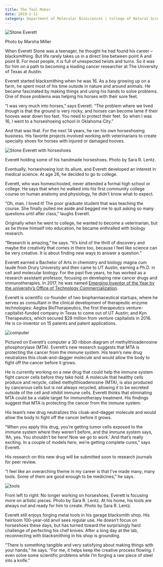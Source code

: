 ```yaml
--- 
title: The Tool Maker
date: 2019-2-11
category: Department of Molecular Biosciences | College of Natural Sciences
---
```


![Stone Everett](http://research.utexas.edu/showcase/assets/js/fileman/Uploads/Stone-Everett.jpg)

Photo by Marsha Miller

When Everett Stone was a teenager, he thought he had found his career – blacksmithing. But life rarely takes us in a direct line between point A and point B. For most people, it is full of unexpected twists and turns. So it was for him on a path to becoming a leading cancer researcher at The University of Texas at Austin.

Everett started blacksmithing when he was 16. As a boy growing up on a farm, he spent most of his time outside in nature and around animals. He became fascinated by making things and using his hands to solve problems. One of those problems was helping his horses with their sore feet.

“I was very much into horses,” says Everett. “The problem where we lived though is that the ground is very rocky, and horses can become lame if their hooves wear down too fast. You need to protect their feet. So when I was 16, I went to a horseshoeing school in Oklahoma City.”

And that was that. For the next 14 years, he ran his own horseshoeing business. His favorite projects involved working with veterinarians to create specialty shoes for horses with injured or damaged hooves.

![Stone Everett with horseshoes](http://research.utexas.edu/showcase/assets/js/fileman/Uploads/Stone-Everett-horseshoes.jpg)

Everett holding some of his handmade horseshoes. Photo by Sara R. Lentz.

Eventually, horseshoeing lost its allure, and Everett developed an interest in medical science. At age 26, he decided to go to college.

Everett, who was homeschooled, never attended a formal high school or college. He says that when he walked into his first community college course on human anatomy and physiology, he didn’t know what to expect.

“Oh, man. I loved it! The poor graduate student that was teaching the course. She finally pulled me aside and begged me to quit asking so many questions until after class,” laughs Everett.

Originally when he went to college, he wanted to become a veterinarian, but as he threw himself into education, he became enthralled with biology research.

“Research is amazing,” he says. “It’s kind of the thrill of discovery and maybe the creativity that comes in there too, because I feel like science can be very creative. It is about finding new ways to answer a question.”

Everett earned a Bachelor of Arts in chemistry and biology magna cum laude from Drury University and then came to UT Austin, earning a Ph.D. in cell and molecular biology. For the past five years, he has worked as a research assistant professor, focusing on developing new cancer drugs and immunotherapies. In 2017, he was named [Emerging Inventor of the Year by the university’s Office of Technology Commercialization](https://news.utexas.edu/2017/11/03/stone-named-emerging-inventor-of-the-year/).

Everett is scientific co-founder of two biopharmaceutical startups, where he serves as consultant in the clinical development of therapeutic enzyme technologies: Aeglea BioTherapeutics, the first therapeutics venture-capitalist-funded company in Texas to come out of UT Austin; and Kyn Therapeutics, which secured $28 million from venture capitalists in 2016. He is co-inventor on 15 patents and patent applications.

![computer](http://research.utexas.edu/showcase/assets/js/fileman/Uploads/Stone-Everett-computer.jpg)

Pictured on Everett’s computer a 3D ribbon diagram of methylthioadenosine phosphorylase (MTA). Everett’s new research suggests that MTA is protecting the cancer from the immune system. His team’s new drug neutralizes this cloak-and-dagger molecule and would allow the body to fight off the cancer before it grows.

He is currently working on a new drug that could help the immune system fight cancer cells before they take hold. A molecule that healthy cells produce and recycle, called methylthioadenosine (MTA), is also produced by cancerous cells but is not always recycled, allowing it to be secreted outside of the cell and inhibit immune cells. Everett thinks that eliminating MTA could be a viable target for immunotherapy treatment. His findings suggest that MTA is protecting the cancer from the immune system.

His team’s new drug neutralizes this cloak-and-dagger molecule and would allow the body to fight off the cancer before it grows.

“When you apply this drug, you’re getting tumor cells exposed to the immune system where they weren’t before, and the immune system says, ‘Ah, yes. You shouldn’t be here! Now we go to work.’ And that’s really exciting. In a couple of models here, we’re getting complete cures,” says Everett.

His research on this new drug will be submitted soon to research journals for peer review.

“I feel like an overarching theme in my career is that I’ve made many, many tools. Some of them are good enough to be medicines,” he says.

![tools](http://research.utexas.edu/showcase/assets/js/fileman/Uploads/Stone-Everett-tools.png)

From left to right: No longer working on horseshoes, Everett is focusing more on artistic pieces. Photo by Sara R. Lentz. At his home, his tools are always out and ready for him to create. Photo by Sara R. Lentz.

Everett still enjoys forging metal tools in his garage blacksmith shop. His heirloom 100-year-old anvil sees regular use. He doesn’t focus on horseshoes these days, but has turned toward the surprisingly hard challenge of perfecting his chef knives. After a long day at the lab, reconnecting with blacksmithing in his shop is grounding.

“There is something tangible and very satisfying about making things with your hands,” he says. “For me, it helps keep the creative process flowing. I even solve some scientific problems while I’m forging a raw piece of steel into a knife.”